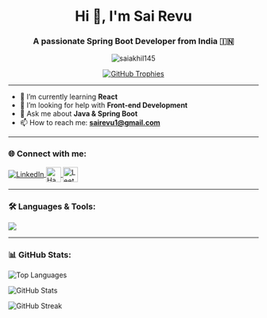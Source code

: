 <h1 align="center">Hi 👋, I'm Sai Revu</h1>
<h3 align="center">A passionate Spring Boot Developer from India 🇮🇳</h3>

<p align="center">
  <img src="https://komarev.com/ghpvc/?username=saiakhil145&label=Profile%20views&color=0e75b6&style=flat" alt="saiakhil145" />
</p>

<p align="center">
  <a href="https://github.com/ryo-ma/github-profile-trophy">
    <img src="https://github-profile-trophy.vercel.app/?username=saiakhil145&theme=gruvbox" alt="GitHub Trophies" />
  </a>
</p>

---

- 🌱 I’m currently learning **React**
- 🤝 I’m looking for help with **Front-end Development**
- 💬 Ask me about **Java & Spring Boot**
- 📫 How to reach me: **sairevu1@gmail.com**

---

<h3 align="left">🌐 Connect with me:</h3>
<p align="left">
  <a href="https://linkedin.com/in/sai-revu" target="blank">
    <img align="center" src="https://skillicons.dev/icons?i=linkedin" alt="LinkedIn" />
  </a>
  <a href="https://www.hackerrank.com/sairevu1" target="blank">
    <img align="center" src="https://cdn.jsdelivr.net/gh/devicons/devicon/icons/hackerrank/hackerrank-original.svg" alt="HackerRank" width="30" height="30" />
  </a>
  <a href="https://www.leetcode.com/sairevu1" target="blank">
    <img align="center" src="https://cdn.jsdelivr.net/gh/devicons/devicon/icons/leetcode/leetcode-original.svg" alt="LeetCode" width="30" height="30" />
  </a>
</p>

---

<h3 align="left">🛠️ Languages & Tools:</h3>
<p align="left">
  <img src="https://skillicons.dev/icons?i=java,spring,js,html,css,react,python,mysql,mongodb,git,linux,postman,aws" />
</p>

---

<h3 align="left">📊 GitHub Stats:</h3>

<p align="left">
  <img src="https://github-readme-stats.vercel.app/api/top-langs?username=saiakhil145&show_icons=true&locale=en&layout=compact&theme=tokyonight" alt="Top Languages" />
</p>

<p align="left">
  <img src="https://github-readme-stats.vercel.app/api?username=saiakhil145&show_icons=true&locale=en&theme=tokyonight" alt="GitHub Stats" />
</p>

<p align="left">
  <img src="https://github-readme-streak-stats.herokuapp.com/?user=saiakhil145&theme=tokyonight" alt="GitHub Streak" />
</p>

